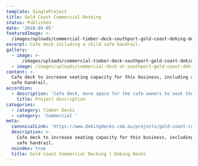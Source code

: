 ```yaml
---
template: SingleProject
title: Gold Coast Commercial Decking
status: Published
date: '2018-09-05'
featuredImage: >-
  /images/uploads/commercial-timber-deck-southport-gold-coast-deking-decks-queensland-deck-builders.jpg
excerpt: Cafe deck including a child safe handrail.
gallery:
  - image: >-
      /images/uploads/commercial-timber-deck-southport-gold-coast-deking-decks-queensland-deck-builders.jpg
  - image: /images/uploads/commercial-deck-at-southport-gold-coast-deking-decks.jpg
content: >-
  Cafe deck to increase seating capacity for this business, including a child
  safe handrail.
accordion:
  - description: 'Cafe deck, more space for the cafe owners to seat their customers'
    title: Project description
categories:
  - category: Timber Decks
  - category: 'Commercial '
meta:
  canonicalLink: 'https://www.dekingdecks.com.au/projects/gold-coast-commercial-decking/'
  description: >-
    Cafe deck to increase seating capacity for this business, including a child
    safe handrail.
  noindex: true
  title: Gold Coast Commercial Decking | Deking Decks
---
```


